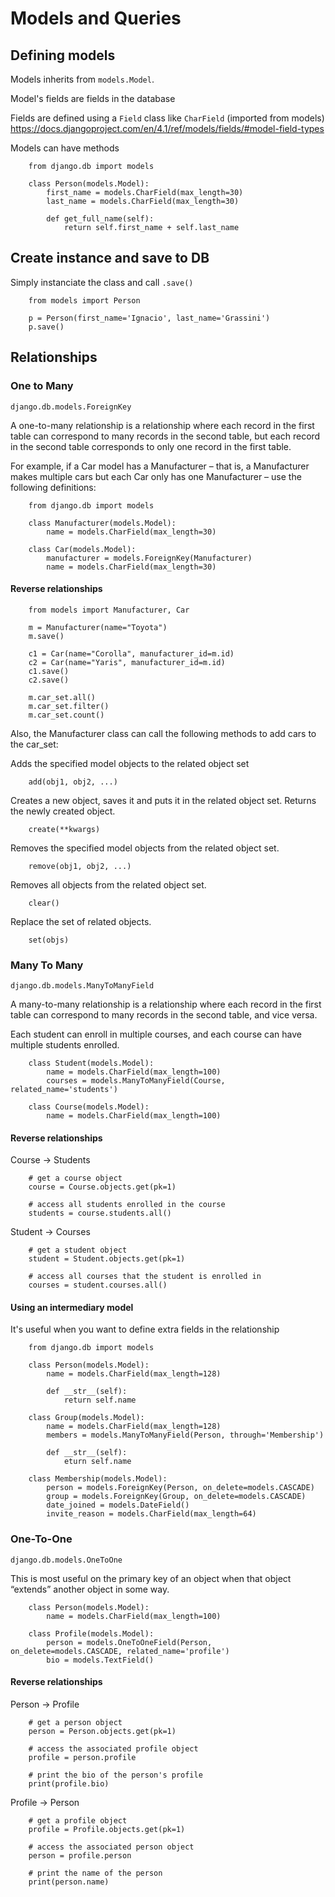 # Models and Queries

## Defining models

Models inherits from `models.Model`.

Model's fields are fields in the database

Fields are defined using a `Field` class like `CharField` (imported from models) https://docs.djangoproject.com/en/4.1/ref/models/fields/#model-field-types

Models can have methods

        from django.db import models

        class Person(models.Model):
            first_name = models.CharField(max_length=30)
            last_name = models.CharField(max_length=30)

            def get_full_name(self):
                return self.first_name + self.last_name

## Create instance and save to DB

Simply instanciate the class and call `.save()`

        from models import Person

        p = Person(first_name='Ignacio', last_name='Grassini')
        p.save()

## Relationships

### One to Many

`django.db.models.ForeignKey`

A one-to-many relationship is a relationship where each record in the first table can correspond to many records in the second table, but each record in the second table corresponds to only one record in the first table.

For example, if a Car model has a Manufacturer – that is, a Manufacturer makes multiple cars but each Car only has one Manufacturer – use the following definitions:

        from django.db import models

        class Manufacturer(models.Model):
            name = models.CharField(max_length=30)

        class Car(models.Model):
            manufacturer = models.ForeignKey(Manufacturer)
            name = models.CharField(max_length=30)

#### Reverse relationships

        from models import Manufacturer, Car

        m = Manufacturer(name="Toyota")
        m.save()

        c1 = Car(name="Corolla", manufacturer_id=m.id)
        c2 = Car(name="Yaris", manufacturer_id=m.id)
        c1.save()
        c2.save()

        m.car_set.all()
        m.car_set.filter()
        m.car_set.count()

Also, the Manufacturer class can call the following methods to add cars to the car_set:

Adds the specified model objects to the related object set

        add(obj1, obj2, ...)

Creates a new object, saves it and puts it in the related object set. Returns the newly created object.

        create(**kwargs)

Removes the specified model objects from the related object set.

        remove(obj1, obj2, ...)

Removes all objects from the related object set.

        clear()

Replace the set of related objects.

        set(objs)

### Many To Many

`django.db.models.ManyToManyField`

A many-to-many relationship is a relationship where each record in the first table can correspond to many records in the second table, and vice versa.

Each student can enroll in multiple courses, and each course can have multiple students enrolled.

        class Student(models.Model):
            name = models.CharField(max_length=100)
            courses = models.ManyToManyField(Course, related_name='students')

        class Course(models.Model):
            name = models.CharField(max_length=100)

#### Reverse relationships

Course -> Students

        # get a course object
        course = Course.objects.get(pk=1)

        # access all students enrolled in the course
        students = course.students.all()

Student -> Courses

        # get a student object
        student = Student.objects.get(pk=1)

        # access all courses that the student is enrolled in
        courses = student.courses.all()

#### Using an intermediary model

It's useful when you want to define extra fields in the relationship

        from django.db import models

        class Person(models.Model):
            name = models.CharField(max_length=128)

            def __str__(self):
                return self.name

        class Group(models.Model):
            name = models.CharField(max_length=128)
            members = models.ManyToManyField(Person, through='Membership')

            def __str__(self):
                eturn self.name

        class Membership(models.Model):
            person = models.ForeignKey(Person, on_delete=models.CASCADE)
            group = models.ForeignKey(Group, on_delete=models.CASCADE)
            date_joined = models.DateField()
            invite_reason = models.CharField(max_length=64)

### One-To-One

`django.db.models.OneToOne`

This is most useful on the primary key of an object when that object “extends” another object in some way.

        class Person(models.Model):
            name = models.CharField(max_length=100)

        class Profile(models.Model):
            person = models.OneToOneField(Person, on_delete=models.CASCADE, related_name='profile')
            bio = models.TextField()

#### Reverse relationships

Person -> Profile

        # get a person object
        person = Person.objects.get(pk=1)

        # access the associated profile object
        profile = person.profile

        # print the bio of the person's profile
        print(profile.bio)

Profile -> Person

        # get a profile object
        profile = Profile.objects.get(pk=1)

        # access the associated person object
        person = profile.person

        # print the name of the person
        print(person.name)
